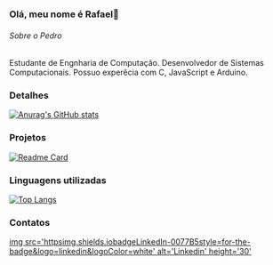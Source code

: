 ### Olá, meu nome é Rafael👋


###### Sobre o Pedro
Estudante de Engnharia de Computação.
Desenvolvedor de Sistemas Computacionais.
Possuo experêcia com C, JavaScript e Arduino.

### Detalhes

[![Anurag's GitHub stats](httpsgithub-readme-stats.vercel.appapiusername=rrafaelbrandao&show_icons=true&theme=dark)](httpsgithub.comanuraghazragithub-readme-stats)

### Projetos

[![Readme Card](httpsgithub-readme-stats.vercel.appapipinusername=rrafaelbrandao&repo=variavel&theme=dark)](httpsgithub.comanuraghazragithub-readme-stats)

### Linguagens utilizadas

[![Top Langs](httpsgithub-readme-stats.vercel.appapitop-langsusername=rrafaelbrandao&layout=compact)](httpsgithub.comanuraghazragithub-readme-stats)


### Contatos

[img src='httpsimg.shields.iobadgeLinkedIn-0077B5style=for-the-badge&logo=linkedin&logoColor=white' alt='Linkedin' height='30'](https://www.linkedin.com/in/rrafaelbrandao/)
